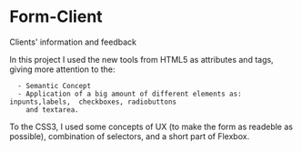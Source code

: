 # Form-Client
Clients' information and feedback


In this project I used the new tools from HTML5 as attributes and tags, 
giving more attention to the:

      - Semantic Concept
      - Application of a big amount of different elements as: inpunts,labels,  checkboxes, radiobuttons 
        and textarea.

To the CSS3, I used some concepts of UX (to make the form as readeble as possible), combination of selectors, and a short part of Flexbox.
